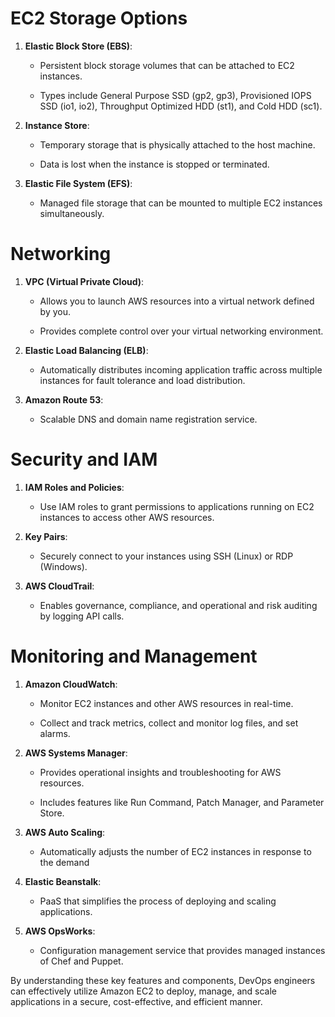 <h1>EC2 Storage Options</h1>


1. **Elastic Block Store (EBS)**:
   
   - Persistent block storage volumes that can be attached to EC2 instances.
     
   - Types include General Purpose SSD (gp2, gp3), Provisioned IOPS SSD (io1, io2), Throughput Optimized HDD (st1), and Cold HDD (sc1).
     

2. **Instance Store**:
   
   - Temporary storage that is physically attached to the host machine.
     
   - Data is lost when the instance is stopped or terminated.
     

3. **Elastic File System (EFS)**:
   
   - Managed file storage that can be mounted to multiple EC2 instances simultaneously.
     

<h1>Networking</h1>


1. **VPC (Virtual Private Cloud)**:
   
   - Allows you to launch AWS resources into a virtual network defined by you.
     
   - Provides complete control over your virtual networking environment.
  

2. **Elastic Load Balancing (ELB)**:
   
   - Automatically distributes incoming application traffic across multiple instances for fault tolerance and load distribution.
     

3. **Amazon Route 53**:
   
   - Scalable DNS and domain name registration service.
     

<h1>Security and IAM</h1>


1. **IAM Roles and Policies**:
   
   - Use IAM roles to grant permissions to applications running on EC2 instances to access other AWS resources.
     

3. **Key Pairs**:
   
   - Securely connect to your instances using SSH (Linux) or RDP (Windows).
     

5. **AWS CloudTrail**:
   
   - Enables governance, compliance, and operational and risk auditing by logging API calls.
     

<h1>Monitoring and Management</h1>

1. **Amazon CloudWatch**:
   
   - Monitor EC2 instances and other AWS resources in real-time.
     
   - Collect and track metrics, collect and monitor log files, and set alarms.
     

2. **AWS Systems Manager**:
   
   - Provides operational insights and troubleshooting for AWS resources.
     
   - Includes features like Run Command, Patch Manager, and Parameter Store.
     

3. **AWS Auto Scaling**:
   
   - Automatically adjusts the number of EC2 instances in response to the demand
     

4. **Elastic Beanstalk**:
   
   - PaaS that simplifies the process of deploying and scaling applications.
     

5. **AWS OpsWorks**:
    
   - Configuration management service that provides managed instances of Chef and Puppet.
     

By understanding these key features and components, DevOps engineers can effectively utilize Amazon EC2 to deploy, manage, and scale applications in a secure, cost-effective, and efficient manner.
